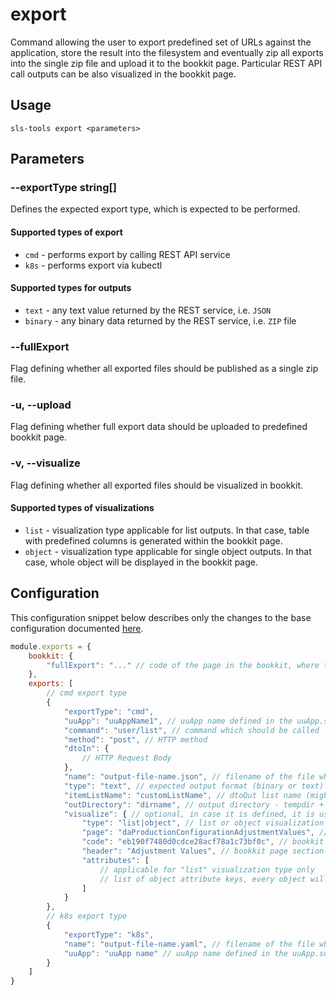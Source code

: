 # export
Command allowing the user to export predefined set of URLs against the application, store the result into the filesystem and eventually zip all exports into the single zip file and upload it to the bookkit page. Particular REST API call outputs can be also visualized in the bookkit page.

## Usage
```shell
sls-tools export <parameters>
```

## Parameters

### --exportType string[]

Defines the expected export type, which is expected to be performed.

#### Supported types of export
* ``cmd`` - performs export by calling REST API service
* ``k8s`` - performs export via kubectl

#### Supported types for outputs
* ``text`` - any text value returned by the REST service, i.e. ```JSON```
* ``binary`` - any binary data returned by the REST service, i.e. ```ZIP``` file

### --fullExport            
Flag defining whether all exported files should be published as a single zip
file.

### -u, --upload            
Flag defining whether full export data should be uploaded to predefined bookkit page.

### -v, --visualize         
Flag defining whether all exported files should be visualized in bookkit. 

#### Supported types of visualizations
* ``list`` - visualization type applicable for list outputs. In that case, table with predefined columns is generated within the bookkit page.
* ``object`` - visualization type applicable for single object outputs. In that case, whole object will be displayed in the bookkit page. 

## Configuration
This configuration snippet below describes only the changes to the base configuration documented [here](../../../readme.md).
```js
module.exports = {
    bookkit: {
        "fullExport": "..." // code of the page in the bookkit, where the full export should be stored
    },
    exports: [
        // cmd export type
        {
            "exportType": "cmd",
            "uuApp": "uuAppName1", // uuApp name defined in the uuApp.subAppList, used for building the whole URI and also for the authorization token information
            "command": "user/list", // command which should be called
            "method": "post", // HTTP method
            "dtoIn": {
                // HTTP Request Body
            },
            "name": "output-file-name.json", // filename of the file where the command call output will be stored
            "type": "text", // expected output format (binary or text)
            "itemListName": "customListName", // dtoOut list name (might be needed for visualization, if not defined "itemList" name is used as default
            "outDirectory": "dirname", // output directory - tempdir + exportType + outDirectory
            "visualize": { // optional, in case it is defined, it is used for visualization of the response into the bookkit page
                "type": "list|object", // list or object visualization type
                "page": "daProductionConfigurationAdjustmentValues", // bookkit page code
                "code": "eb190f7480d0cdce28acf78a1c73bf0c", // bookkit page section 
                "header": "Adjustment Values", // bookkit page section header to be displayed
                "attributes": [ 
                    // applicable for "list" visualization type only
                    // list of object attribute keys, every object will be displayed as a new line in the table, avery attribute defined here represents the column in the table
                ]
            }
        },
        // k8s export type
        {
            "exportType": "k8s",
            "name": "output-file-name.yaml", // filename of the file where the command call output will be stored
            "uuApp": "uuApp name" // uuApp name defined in the uuApp.subAppList
        }
    ]
}
```